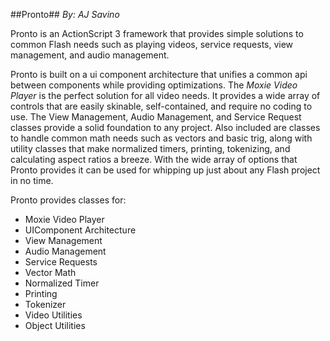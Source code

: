 ##Pronto##
*By: AJ Savino*

Pronto is an ActionScript 3 framework that provides simple solutions to common Flash needs such as playing videos, service requests, view management, and audio management.

Pronto is built on a ui component architecture that unifies a common api between components while providing optimizations. The *Moxie Video Player* is the perfect solution for all video needs. It provides a wide array of controls that are easily skinable, self-contained, and require no coding to use. The View Management, Audio Management, and Service Request classes provide a solid foundation to any project. Also included are classes to handle common math needs such as vectors and basic trig, along with utility classes that make normalized timers, printing, tokenizing, and calculating aspect ratios a breeze. With the wide array of options that Pronto provides it can be used for whipping up just about any Flash project in no time.

Pronto provides classes for:

* Moxie Video Player
* UIComponent Architecture
* View Management
* Audio Management
* Service Requests
* Vector Math
* Normalized Timer
* Printing
* Tokenizer
* Video Utilities
* Object Utilities